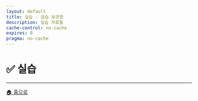 ```yaml
---
layout: default
title: 실습 - 실습 보관함
description: 실습 자료들
cache-control: no-cache
expires: 0
pragma: no-cache
---
```


# ✅ 실습

<script>

{%- assign cur_dir = "/실습/" -%}
{%- include cur_files.liquid -%}

  var curDir = '{{- cur_file_dir -}}';
  var curFiles = {{- cur_files_json -}};
  var curPages = {{- cur_pages_json -}};
  
  console.log('curDir:', curDir);
  console.log('curFiles:', curFiles);
  console.log('curPages:', curPages);

  curPages.forEach(page => {
  // curFiles에 같은 name과 path가 있는지 확인
  const exists = curFiles.some(file => file.name === page.name && file.path === page.path);

  if (!exists) {
    // 확장자 추출
    let extname = '';
    if (page.name && page.name.includes('.')) {
      extname = '.' + page.name.split('.').pop();
    }

    // basename 추출
    let basename = page.name ? page.name.replace(/\.[^/.]+$/, '') : '';

    // modified_time 처리 (page.date가 없으면 빈 문자열)
    let modified_time = page.date || '';

    // curFiles 포맷에 맞게 변환해서 추가
    curFiles.push({
      name: page.name || '',
      path: page.path || '',
      extname: extname,
      modified_time: modified_time,
      basename: basename,
      url: page.url || ''
    });
  }
});

// curFiles.sort((a, b) => {
//   // 날짜가 ISO 형식이 아니면 Date 파싱이 안 될 수 있으니, 우선 문자열 비교
//   // 최신 날짜가 앞으로 오도록 내림차순
//   if (!a.modified_time) return 1;
//   if (!b.modified_time) return -1;
//   return b.modified_time.localeCompare(a.modified_time);
// });

curFiles.sort((a, b) => {
  // 파일명으로 한글/영문 구분하여 정렬
  if (!a.name) return 1;
  if (!b.name) return -1;
  return a.name.localeCompare(b.name, 'ko-KR', { numeric: true, caseFirst: 'lower' });
});

// 정렬 후 출력
curFiles.forEach(f => {
/*
      "name": "Grad-CAM_정상.png",
      "path": "/스프린트미션_완료/image/06_4팀_김명환/Grad-CAM_정상.png",
      "extname": ".png",
      "modified_time": "2025-08-24 12:11:59 +0900",
      "basename": "Grad-CAM_정상",
*/  
  console.log('curfiles:', JSON.stringify(f, null, 2));
});


  console.log('총 파일 수:', curFiles.length);
  console.log('파일 목록:', curFiles);

  // 파일 아이콘 및 타입 결정 함수
  function getFileInfo(extname) {
    switch(extname.toLowerCase()) {
      case '.ipynb':
        return { icon: '📓', type: 'Jupyter Notebook' };
      case '.py':
        return { icon: '🐍', type: 'Python 파일' };
      case '.md':
        return { icon: '📝', type: 'Markdown 문서' };
      case '.json':
        return { icon: '⚙️', type: 'JSON 설정' };
      case '.zip':
        return { icon: '📦', type: '압축 파일' };
      case '.png':
      case '.jpg':
      case '.jpeg':
        return { icon: '🖼️', type: '이미지 파일' };
      case '.csv':
        return { icon: '📊', type: '데이터 파일' };
      case '.pdf':
        return { icon: '📄', type: 'PDF 문서' };
      case '.docx':
        return { icon: '📊', type: 'Word 문서' };
      default:
        return { icon: '📄', type: '파일' };
    }
  }

  // 파일 액션 버튼 생성 함수
  function getFileActions(file) {
    const fileName = file.name;
    const fileExt = file.extname.toLowerCase();
    
    let actions = '';
    
    if (fileExt === '.md' && fileName !== 'index.md') {
      const mdName = fileName.replace('.md', '');
      actions += `<a href="https://c0z0c.github.io/sprint_mission/스프린트미션_완료/${mdName}" class="file-action" title="렌더링된 페이지 보기" target="_blank">🌐</a>`;
      actions += `<a href="https://github.com/c0z0c/sprint_mission/blob/master/스프린트미션_완료/${fileName}" class="file-action" title="GitHub에서 원본 보기" target="_blank">📖</a>`;
    } else if (fileExt === '.ipynb') {
      actions += `<a href="https://github.com/c0z0c/sprint_mission/blob/master/스프린트미션_완료/${fileName}" class="file-action" title="GitHub에서 보기" target="_blank">📖</a>`;
      actions += `<a href="https://colab.research.google.com/github/c0z0c/sprint_mission/blob/master/스프린트미션_완료/${fileName}" class="file-action" title="Colab에서 열기" target="_blank">🚀</a>`;
    } else if (fileExt === '.pdf') {
      actions += `<a href="https://github.com/c0z0c/sprint_mission/blob/master/스프린트미션_완료/${fileName}" class="file-action" title="GitHub에서 보기" target="_blank">📖</a>`;
      actions += `<a href="https://docs.google.com/viewer?url=https://raw.githubusercontent.com/c0z0c/sprint_mission/master/스프린트미션_완료/${fileName}" class="file-action" title="PDF 뷰어로 열기" target="_blank">📄</a>`;
    } else if (fileExt === '.docx') {
      actions += `<a href="https://github.com/c0z0c/sprint_mission/blob/master/스프린트미션_완료/${fileName}" class="file-action" title="GitHub에서 보기" target="_blank">📖</a>`;
      actions += `<a href="https://docs.google.com/viewer?url=https://raw.githubusercontent.com/c0z0c/sprint_mission/master/스프린트미션_완료/${fileName}" class="file-action" title="Google에서 열기" target="_blank">📊</a>`;
    } else if (fileExt === '.html') {
      actions += `<a href="https://c0z0c.github.io/sprint_mission/스프린트미션_완료/${fileName}" class="file-action" title="웹페이지로 보기" target="_blank">🌐</a>`;
      actions += `<a href="https://github.com/c0z0c/sprint_mission/blob/master/스프린트미션_완료/${fileName}" class="file-action" title="GitHub에서 원본 보기" target="_blank">📖</a>`;
    } else {
      actions += `<a href="${file.path}" class="file-action" title="파일 열기">📖</a>`;
    }
    
    return actions;
  }

  // DOM이 로드된 후 파일 목록 렌더링
  document.addEventListener('DOMContentLoaded', function() {
    const fileGrid = document.querySelector('.file-grid');
    
    if (curFiles.length === 0) {
      fileGrid.innerHTML = `
        <div class="empty-message">
          <span class="empty-icon">📄</span>
          <h3>파일이 없습니다</h3>
          <p>현재 이 위치에는 완료된 미션 파일이 없습니다.</p>
        </div>
      `;
      return;
    }

    let html = '';
    curFiles.forEach(file => {
      const fileInfo = getFileInfo(file.extname);
      const fileDate = file.modified_time ? new Date(file.modified_time).toLocaleDateString('ko-KR') : '';
      const actions = getFileActions(file);
      
      html += `
        <div class="file-item">
          <div class="file-icon">${fileInfo.icon}</div>
          <div class="file-info">
            <h4 class="file-name">${file.name}</h4>
            <p class="file-type">${fileInfo.type}</p>
            <p class="file-size">${fileDate}</p>
          </div>
          <div class="file-actions">
            ${actions}
          </div>
        </div>
      `;
    });
    
    fileGrid.innerHTML = html;
  });
</script>

<div class="file-grid">
  <!-- 파일 목록이 JavaScript로 동적 생성됩니다 -->
</div>

---

<div class="navigation-footer">
  <a href="{{- site.baseurl -}}/" class="nav-button home">
    <span class="nav-icon">🏠</span> 홈으로
  </a>
</div>